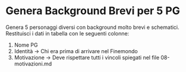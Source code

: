 # Genera Background Brevi per 5 PG

Genera 5 personaggi diversi con background molto brevi e schematici.
Restituisci i dati in tabella con le seguenti colonne:

1. Nome PG
2. Identità → Chi era prima di arrivare nel Finemondo
3. Motivazione → Deve rispettare tutti i vincoli spiegati nel file 08-motivazioni.md